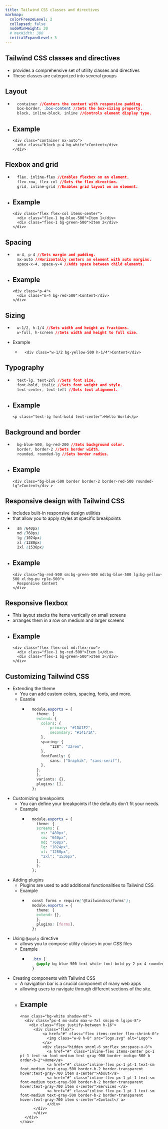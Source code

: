 ```yaml
---
title: Tailwind CSS classes and directives 
markmap: 
  colorFreezeLevel: 2 
  collapsed: false
  nodeMinHeight: 30
  # maxWidth: 300
  initialExpandLevel: 3
---
```

## Tailwind CSS classes and directives
- provides a comprehensive set of utility classes and directives
- These classes are categorized into several groups
## Layout

- ```css 
    container //Centers the content with responsive padding.
    box-border, .box-content //Sets the box-sizing property.
    block, inline-block, inline //Controls element display type.
  ```
- Example 
  - 
      <div class="container mx-auto">
        <div class="block p-4 bg-white">Content</div>
      </div>
    
## Flexbox and grid

- ```css
    flex, inline-flex //Enables flexbox on an element.
    flex-row, flex-col //Sets the flex direction.
    grid, inline-grid //Enables grid layout on an element.
  ```
- Example 
  - 
      <div class="flex flex-col items-center">
        <div class="flex-1 bg-blue-500">Item 1</div>  
        <div class="flex-1 bg-green-500">Item 2</div>
      </div>
    
## Spacing
- ```css
    m-4, p-4 //Sets margin and padding.
    mx-auto //Horizontally centers an element with auto margins.
    space-x-4, space-y-4 //Adds space between child elements.
  ```
- Example 
  - 
      <div class="p-4">
        <div class="m-4 bg-red-500">Content</div> 
      </div> 
    
## Sizing
- ```css 
    w-1/2, h-1/4 //Sets width and height as fractions.
    w-full, h-screen //Sets width and height to full size.
  ```
- Example 
  - ```
      <div class="w-1/2 bg-yellow-500 h-1/4">Content</div> 
    ```
## Typography
- ```css 
    text-lg, text-2xl //Sets font size.
    font-bold, italic //Sets font weight and style.
    text-center, text-left //Sets text alignment.
  ```
- Example 
  - 
      <p class="text-lg font-bold text-center">Hello World</p>
    
## Background and border
- ```css 
    bg-blue-500, bg-red-200 //Sets background color.
    border, border-2 //Sets border width.
    rounded, rounded-lg //Sets border radius.
  ```
- Example 
  - 
      <div class="bg-blue-500 border border-2 border-red-500 rounded-lg">Content</div >
    
## Responsive design with Tailwind CSS
- includes built-in responsive design utilities 
-  that allow you to apply styles at specific breakpoints
- ```css 
    sm (640px)
    md (768px)
    lg (1024px)
    xl (1280px)
    2xl (1536px)
  ```
- Example 
  - 
      <div class="bg-red-500 sm:bg-green-500 md:bg-blue-500 lg:bg-yellow-500 xl:bg-pu rple-500">
        Responsive Content
      </div>
    
## Responsive flexbox
- This layout stacks the items vertically on small screens
- arranges them in a row on medium and larger screens
- Example 
  - 
      <div class="flex flex-col md:flex-row">
        <div class="flex-1 bg-red-500">Item 1</div>
        <div class="flex-1 bg-green-500">Item 2</div>
      </div>
    
## Customizing Tailwind CSS
- Extending the theme
  - You can add custom colors, spacing, fonts, and more.
  - Examle 
    - ```css
        module.exports = {
          theme: {
          extend: {
            colors: {
                primary: "#1DA1F2",
                secondary: "#14171A",
            },
            spacing: {
                "128": "32rem",
            },
            fontFamily: {
                sans: ["Graphik", "sans-serif"],
            },
          },
          },
          variants: {},
          plugins: [],
        };
      ```
- Customizing breakpoints
  - You can define your breakpoints if the defaults don’t fit your needs.
  - Example 
    - ```css
        module.exports = {
          theme: {
          screens: {
            xs: "480px",
            sm: "640px",
            md: "768px",
            lg: "1024px",
            xl: "1280px",
            "2xl": "1536px",
          },
          },
        };
      ```
- Adding plugins
  - Plugins are used to add additional functionalities to Tailwind CSS
  - Example 
    - ```css
        const forms = require('@tailwindcss/forms');
        module.exports = {
          theme: {
          extend: {},
          },
          plugins: [forms],
        };
      ```
- Using `@apply` directive
  - allows you to compose utility classes in your CSS files
  - Example 
    - ```css
        .btn {
          @apply bg-blue-500 text-white font-bold py-2 px-4 rounded;
        }
      ```
- Creating components with Tailwind CSS
  - A navigation bar is a crucial component of many web apps
  - allowing users to navigate through different sections of the site.
  - Example 
    - 
        <nav class="bg-white shadow-md">
          <div class="px-4 mx-auto max-w-7xl sm:px-6 lg:px-8">
            <div class="flex justify-between h-16">
              <div class="flex">
                  <a href="#" class="flex items-center flex-shrink-0">
                    <img class="w-8 h-8" src="logo.svg" alt="Logo">
                  </a>
                  <div class="hidden sm:ml-6 sm:flex sm:space-x-8">
                    <a href="#" class="inline-flex items-center px-1 pt-1 text-sm font-medium text-gray-900 border-indigo-500 b order-b-2">Home</a>
                    <a href="#" class="inline-flex px-1 pt-1 text-sm font-medium text-gray-500 border-b-2 border-transparent hover:text-gray-700 item s-center">About</a> 
                    <a href="#" class="inline-flex px-1 pt-1 text-sm font-medium text-gray-500 border-b-2 border-transparent hover:text-gray-700 item s-center">Services </a>
                    <a href="#" class="inline-flex px-1 pt-1 text-sm font-medium text-gray-500 border-b-2 border-transparent hover:text-gray-700 item s-center">Contact</ a>
                    </div>
              </div>
              </div>
          </div>
        </nav> 
      
